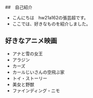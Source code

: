 ##　自己紹介
   - こんにちは　hw21a162の張芸超です。
   - ここでは、好きなものを紹介しました。

## 好きなアニメ映画

   - アナと雪の女王
   - アラジン
   - カーズ
   - カールじいさんの空飛ぶ家
   - トイ・ストーリー
   - 美女と野獣
   - ファインディング・ニモ